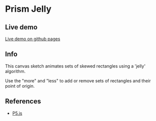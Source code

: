 # Prism Jelly

## Live demo
[Live demo on github pages](https://rjbultitude.github.io/prism-jelly/)

## Info
This canvas sketch animates sets of skewed rectangles using a 'jelly' algorithm.

Use the "more" and "less" to add or remove sets of rectangles and their point of origin.

## References

* [P5.js](http://p5js.org/)